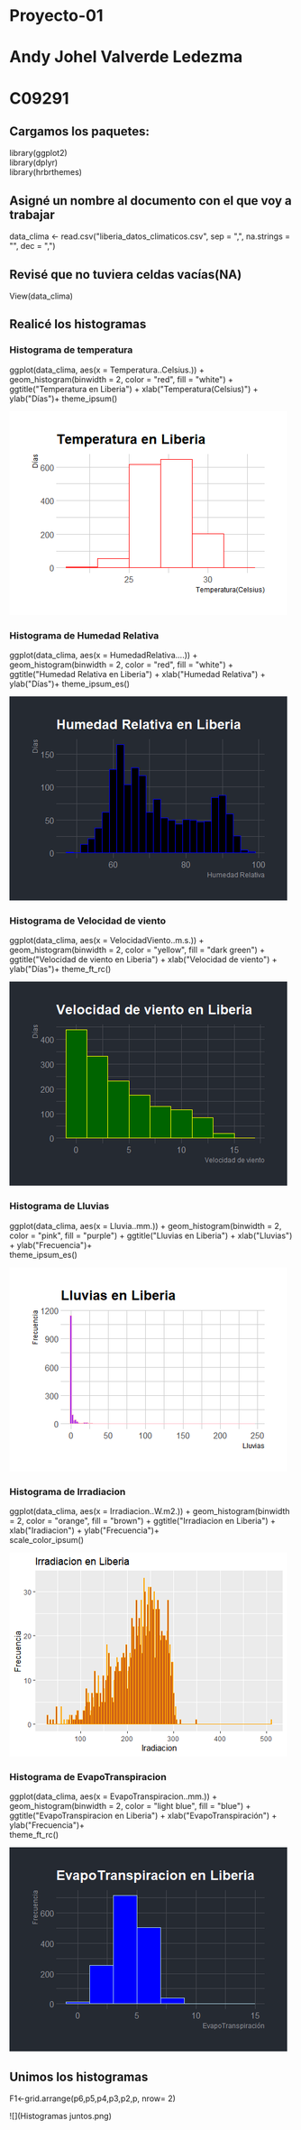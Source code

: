 # Proyecto-01
# Andy Johel Valverde Ledezma
# C09291

## **Cargamos los paquetes:**
library(ggplot2)  
library(dplyr)  
library(hrbrthemes)  


## **Asigné un nombre al documento con el que voy a trabajar**
data_clima <- read.csv("liberia_datos_climaticos.csv",
                       sep = ",",
                       na.strings = "",
                       dec = ",")
                       
## **Revisé que no tuviera celdas vacías(NA)**
View(data_clima)

## **Realicé los histogramas**

### Histograma de temperatura
ggplot(data_clima, aes(x = Temperatura..Celsius.)) +
  geom_histogram(binwidth = 2,
                 color = "red",
                 fill = "white") +
  ggtitle("Temperatura en Liberia") +
  xlab("Temperatura(Celsius)") +
  ylab("Días")+
  theme_ipsum()

![](imagen-1.png)

### Histograma de Humedad Relativa
ggplot(data_clima, aes(x = HumedadRelativa....)) +
  geom_histogram(binwidth = 2,
                 color = "red",
                 fill = "white") +
  ggtitle("Humedad Relativa en Liberia") +
  xlab("Humedad Relativa") +
  ylab("Días")+
  theme_ipsum_es()

![](imagen2.png)
  
### Histograma de Velocidad de viento
ggplot(data_clima, aes(x = VelocidadViento..m.s.)) +
  geom_histogram(binwidth = 2,
                 color = "yellow",
                 fill = "dark green") +
  ggtitle("Velocidad de viento en Liberia") +
  xlab("Velocidad de viento") +
  ylab("Días")+
  theme_ft_rc()

![](imagen-3.png)
  
### Histograma de Lluvias
ggplot(data_clima, aes(x = Lluvia..mm.)) +
  geom_histogram(binwidth = 2,
          color = "pink",
          fill = "purple") +
  ggtitle("Lluvias en Liberia") +
  xlab("Lluvias") +
  ylab("Frecuencia")+       
  theme_ipsum_es()

![](Imagen-4.png)
  
### Histograma de Irradiacion
ggplot(data_clima, aes(x = Irradiacion..W.m2.)) +
  geom_histogram(binwidth = 2,
                 color = "orange",
                 fill = "brown") +
  ggtitle("Irradiacion en Liberia") +
  xlab("Iradiacion") +
  ylab("Frecuencia")+       
  scale_color_ipsum()

![](imagen-5.png)

### Histograma de EvapoTranspiracion
ggplot(data_clima, aes(x = EvapoTranspiracion..mm.)) +
  geom_histogram(binwidth = 2,
                 color = "light blue",
                 fill = "blue") +
  ggtitle("EvapoTranspiracion en Liberia") +
  xlab("EvapoTranspiración") +
  ylab("Frecuencia")+       
  theme_ft_rc()

![](imagen-6.png)

## **Unimos los histogramas**
F1<-grid.arrange(p6,p5,p4,p3,p2,p, nrow= 2)

![](Histogramas juntos.png)

